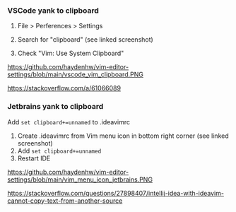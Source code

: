 ### VSCode yank to clipboard

1. File > Perferences > Settings

2. Search for "clipboard" (see linked screenshot)

3. Check "Vim: Use System Clipboard"

https://github.com/haydenhw/vim-editor-settings/blob/main/vscode_vim_clipboard.PNG

https://stackoverflow.com/a/61066089

### Jetbrains yank to clipboard
Add `set clipboard+=unnamed` to .ideavimrc

1. Create .ideavimrc from Vim menu icon in bottom right corner (see linked screenshot)
2. Add `set clipboard+=unnamed`
3. Restart IDE

https://github.com/haydenhw/vim-editor-settings/blob/main/vim_menu_icon_jetbrains.PNG

https://stackoverflow.com/questions/27898407/intellij-idea-with-ideavim-cannot-copy-text-from-another-source
